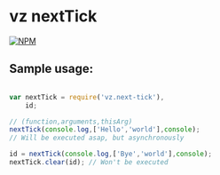 # vz nextTick

[![NPM](https://nodei.co/npm/vz.next-tick.png?downloads=true)](https://nodei.co/npm/vz.next-tick/)

## Sample usage:

```javascript

var nextTick = require('vz.next-tick'),
    id;

// (function,arguments,thisArg)
nextTick(console.log,['Hello','world'],console);
// Will be executed asap, but asynchronously

id = nextTick(console.log,['Bye','world'],console);
nextTick.clear(id); // Won't be executed

```


